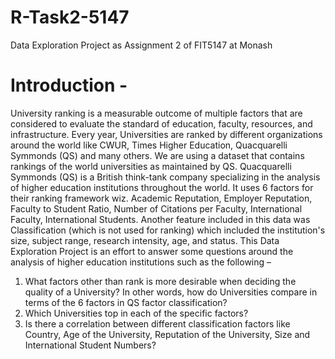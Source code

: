 # R-Task2-5147
Data Exploration Project as Assignment 2 of FIT5147 at Monash

# Introduction -

University ranking is a measurable outcome of multiple factors that are considered to evaluate the standard of education, faculty, resources, and infrastructure. Every year, Universities are ranked by different organizations around the world like CWUR, Times Higher Education, Quacquarelli Symmonds (QS) and many others. We are using a dataset that contains rankings of the world universities as maintained by QS.
Quacquarelli Symmonds (QS) is a British think-tank company specializing in the analysis of higher education institutions throughout the world. It uses 6 factors for their ranking framework wiz. Academic Reputation, Employer Reputation, Faculty to Student Ratio, Number of Citations per Faculty, International Faculty, International Students. Another feature included in this data was Classification (which is not used for ranking) which included the institution's size, subject range, research intensity, age, and status.
This Data Exploration Project is an effort to answer some questions around the analysis of higher education institutions such as the following –
1. What factors other than rank is more desirable when deciding the quality of a University? In other words, how do Universities compare in terms of the 6 factors in QS factor classification?
2. Which Universities top in each of the specific factors?
3. Is there a correlation between different classification factors like Country, Age of the University, Reputation of the University, Size and International Student Numbers?
